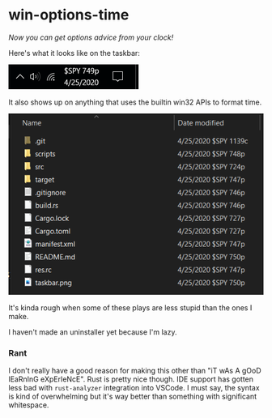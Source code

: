 # win-options-time

*Now you can get options advice from your clock!*

Here's what it looks like on the taskbar:

![](taskbar.png)

It also shows up on anything that uses the builtin win32 APIs to format time.

![](explorer.png)

It's kinda rough when some of these plays are less stupid than the ones I make.

I haven't made an uninstaller yet because I'm lazy.

### Rant

I don't really have a good reason for making this other than "iT wAs A gOoD
lEaRnInG eXpErIeNcE".
Rust is pretty nice though. IDE support has gotten less bad with `rust-analyzer`
integration into VSCode. I must say, the syntax is kind of overwhelming but it's
way better than something with significant whitespace.
